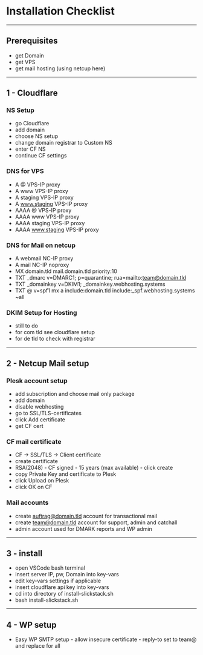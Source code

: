 # Installation Checklist
-----
## Prerequisites
* get Domain
* get VPS
* get mail hosting (using netcup here)
-----
## 1 - Cloudflare
### NS Setup
* go Cloudflare
* add domain
* choose NS setup
* change domain registrar to Custom NS
* enter CF NS
* continue CF settings
### DNS for VPS
* A @ VPS-IP proxy
* A www VPS-IP proxy
* A staging VPS-IP proxy
* A www.staging VPS-IP proxy
* AAAA @ VPS-IP proxy
* AAAA www VPS-IP proxy
* AAAA staging VPS-IP proxy
* AAAA www.staging VPS-IP proxy
### DNS for Mail on netcup
* A webmail NC-IP proxy
* A mail NC-IP noproxy
* MX domain.tld mail.domain.tld priority:10
* TXT _dmarc v=DMARC1; p=quarantine; rua=mailto:team@domain.tld
* TXT _domainkey v=DKIM1; _domainkey.webhosting.systems
* TXT @ v=spf1 mx a include:domain.tld include:_spf.webhosting.systems ~all

### DKIM Setup for Hosting
* still to do
* for com tld see cloudflare setup
* for de tld to check with registrar
-----
## 2 - Netcup Mail setup
### Plesk account setup
* add subscription and choose mail only package
* add domain
* disable webhosting
* go to SSL/TLS-certificates
* click Add certificate
* get CF cert 
### CF mail certificate
* CF -> SSL/TLS -> Client certificate
* create certificate
* RSA(2048) - CF signed - 15 years (max available) - click create
* copy Private Key and certificate to Plesk
* click Upload on Plesk
* click OK on CF
### Mail accounts
* create auftrag@domain.tld account for transactional mail
* create team@domain.tld account for support, admin and catchall
* admin account used for DMARK reports and WP admin
-----
## 3 - install
* open VSCode bash terminal
* insert server IP, pw, Domain into key-vars
* edit key-vars settings if applicable
* insert cloudflare api key into key-vars
* cd into directory of install-slickstack.sh
* bash install-slickstack.sh
-----
## 4 - WP setup
* Easy WP SMTP setup - allow insecure certificate - reply-to set to team@ and replace for all